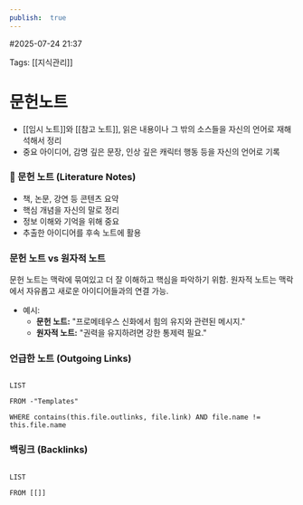 ```yaml
---
publish:  true
---
```

#2025-07-24 21:37

Tags: [[지식관리]]

# 문헌노트

- [[임시 노트]]와 [[참고 노트]], 읽은 내용이나 그 밖의 소스들을 자신의 언어로 재해석해서 정리
- 중요 아이디어, 감명 깊은 문장, 인상 깊은 캐릭터 행동 등을 자신의 언어로 기록
### 📄 문헌 노트 (Literature Notes)

- 책, 논문, 강연 등 콘텐츠 요약
- 핵심 개념을 자신의 말로 정리
- 정보 이해와 기억을 위해 중요
- 추출한 아이디어를 후속 노트에 활용
### 문헌 노트 vs 원자적 노트
문헌 노트는 맥락에 묶여있고 더 잘 이해하고 핵심을 파악하기 위함.
원자적 노트는 맥락에서 자유롭고 새로운 아이디어들과의 연결 가능.

- 예시:
    - **문헌 노트:** "프로메테우스 신화에서 힘의 유지와 관련된 메시지."
    - **원자적 노트:** "권력을 유지하려면 강한 통제력 필요."

### 언급한 노트 (Outgoing Links)

```dataview

LIST

FROM -"Templates"

WHERE contains(this.file.outlinks, file.link) AND file.name != this.file.name

```

### 백링크 (Backlinks)

```dataview

LIST

FROM [[]]

```
